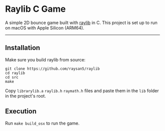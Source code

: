 # Raylib C Game

A simple 2D bounce game built with [raylib](https://www.raylib.com/) in C. This project is set up to run on macOS with Apple Silicon (ARM64).

---

## Installation

Make sure you build raylib from source:

```
git clone https://github.com/raysan5/raylib
cd raylib
cd src
make
```

Copy `librarylib.a` `raylib.h` `raymath.h` files and paste them in the `lib` folder in the project's root.

## Execution
Run `make build_osx` to run the game.


